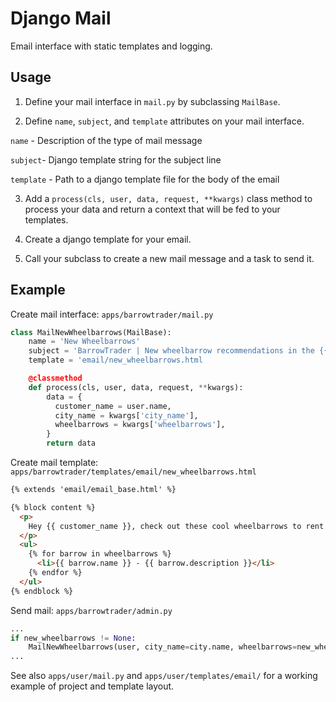 # Django Mail

Email interface with static templates and logging.

## Usage

1. Define your mail interface in `mail.py` by subclassing `MailBase`.

2. Define `name`, `subject`, and `template` attributes on your mail interface.

`name` - Description of the type of mail message

`subject`- Django template string for the subject line

`template` - Path to a django template file for the body of the email

3. Add a `process(cls, user, data, request, **kwargs)` class method to process
your data and return a context that will be fed to your templates.

4. Create a django template for your email.

5. Call your subclass to create a new mail message and a task to send it.

## Example

Create mail interface:
`apps/barrowtrader/mail.py`
```python
class MailNewWheelbarrows(MailBase):
    name = 'New Wheelbarrows'
    subject = 'BarrowTrader | New wheelbarrow recommendations in the {{ city_name }} area!'
    template = 'email/new_wheelbarrows.html

    @classmethod
    def process(cls, user, data, request, **kwargs):
        data = {
          customer_name = user.name,
          city_name = kwargs['city_name'],
          wheelbarrows = kwargs['wheelbarrows'],
        }
        return data
```

Create mail template:
`apps/barrowtrader/templates/email/new_wheelbarrows.html`
```html
{% extends 'email/email_base.html' %}

{% block content %}
  <p>
    Hey {{ customer_name }}, check out these cool wheelbarrows to rent!
  </p>
  <ul>
    {% for barrow in wheelbarrows %}
      <li>{{ barrow.name }} - {{ barrow.description }}</li>
    {% endfor %}
  </ul>
{% endblock %}
```

Send mail:
`apps/barrowtrader/admin.py`
```python
...
if new_wheelbarrows != None:
    MailNewWheelbarrows(user, city_name=city.name, wheelbarrows=new_wheelbarrows)
...
```

See also `apps/user/mail.py` and `apps/user/templates/email/` for a working example of
project and template layout.
